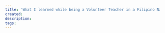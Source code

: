 ```yaml
---
title: 'What I learned while being a Volunteer Teacher in a Filipino Native Village'
created:
description:
tags:
---
```

